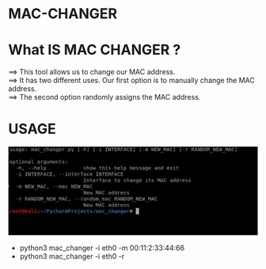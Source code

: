 # MAC-CHANGER


# What IS MAC CHANGER ?

==> This tool allows us to change our MAC address. <br>
==> It has two different uses. Our first option is to manually change the MAC address. <br>
==> The second option randomly assigns the MAC address.









# USAGE


![](usage.jpeg)

<ul>
  <li>
    python3 mac_changer -i eth0 -m 00:11:2:33:44:66
  </li>
  <li>
    python3 mac_changer -i eth0 -r
  </li>
</ul>
